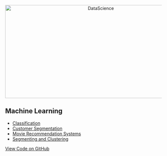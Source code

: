 <p align="center">
  <a href="https://geniuslifedesign.github.io/Projects.github.io/">
    <img alt="DataScience" title="DataScience" src="https://geniuslifedesign.github.io/Projects.github.io/images/machine-learning.png" width="600" height="300">
  </a>
</p>

## Machine Learning
- [Classification](https://geniuslifedesign.github.io/Projects.github.io/Machine_Learning/Classification)
- [Customer Segmentation](https://geniuslifedesign.github.io/Projects.github.io/Machine_Learning/Customer_Segmentation)
- [Movie Recommendation Systems](https://geniuslifedesign.github.io/Projects.github.io/Machine_Learning/Movie_Recommendation_Systems)
- [Segmenting and Clustering](https://geniuslifedesign.github.io/Projects.github.io/Machine_Learning/Segmenting_and_Clustering)
  
[View Code on GitHub](https://github.com/geniuslifedesign/Projects.github.io/tree/master/Machine_Learning)
 